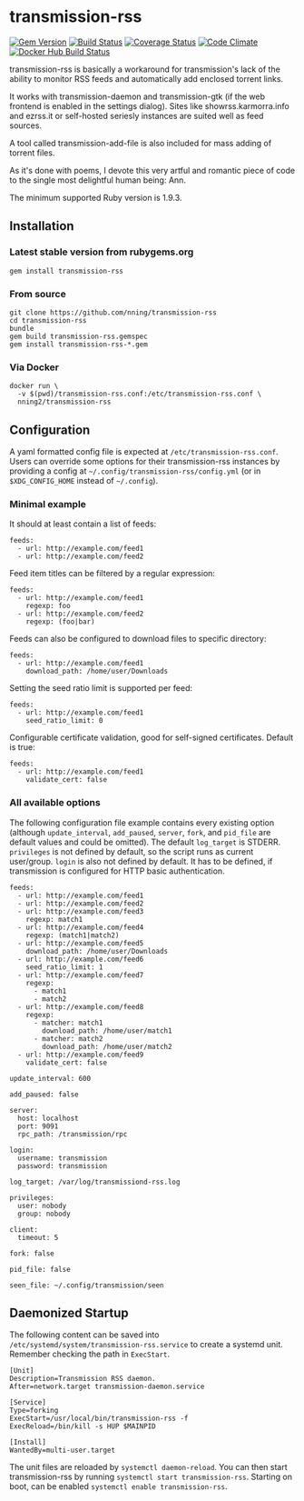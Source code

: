 transmission-rss
================

[![Gem Version](https://img.shields.io/gem/v/transmission-rss.svg)](http://badge.fury.io/rb/transmission-rss)
[![Build Status](https://img.shields.io/travis/nning/transmission-rss/master.svg)](https://travis-ci.org/nning/transmission-rss)
[![Coverage Status](https://img.shields.io/coveralls/nning/transmission-rss/master.svg)](https://coveralls.io/r/nning/transmission-rss)
[![Code Climate](https://img.shields.io/codeclimate/github/nning/transmission-rss.svg)](https://codeclimate.com/github/nning/transmission-rss)
[![Docker Hub Build Status](https://img.shields.io/docker/build/jrottenberg/ffmpeg.svg)](https://hub.docker.com/r/nning2/transmission-rss/)

transmission-rss is basically a workaround for transmission's lack of the
ability to monitor RSS feeds and automatically add enclosed torrent links.

It works with transmission-daemon and transmission-gtk (if the web frontend
is enabled in the settings dialog). Sites like showrss.karmorra.info and
ezrss.it or self-hosted seriesly instances are suited well as feed sources.

A tool called transmission-add-file is also included for mass adding of
torrent files.

As it's done with poems, I devote this very artful and romantic piece of
code to the single most delightful human being: Ann.

The minimum supported Ruby version is 1.9.3.

Installation
------------

### Latest stable version from rubygems.org

    gem install transmission-rss

### From source

    git clone https://github.com/nning/transmission-rss
    cd transmission-rss
    bundle
    gem build transmission-rss.gemspec
    gem install transmission-rss-*.gem

### Via Docker

    docker run \
      -v $(pwd)/transmission-rss.conf:/etc/transmission-rss.conf \
      nning2/transmission-rss

Configuration
-------------

A yaml formatted config file is expected at `/etc/transmission-rss.conf`. Users
can override some options for their transmission-rss instances by providing a
config at `~/.config/transmission-rss/config.yml` (or in `$XDG_CONFIG_HOME`
instead of `~/.config`).

### Minimal example

It should at least contain a list of feeds:

    feeds:
      - url: http://example.com/feed1
      - url: http://example.com/feed2

Feed item titles can be filtered by a regular expression:

    feeds:
      - url: http://example.com/feed1
        regexp: foo
      - url: http://example.com/feed2
        regexp: (foo|bar)

Feeds can also be configured to download files to specific directory:

    feeds:
      - url: http://example.com/feed1
        download_path: /home/user/Downloads

Setting the seed ratio limit is supported per feed:

    feeds:
      - url: http://example.com/feed1
        seed_ratio_limit: 0

Configurable certificate validation, good for self-signed certificates. Default
is true:

    feeds:
      - url: http://example.com/feed1
        validate_cert: false

### All available options

The following configuration file example contains every existing option
(although `update_interval`, `add_paused`, `server`, `fork`, and `pid_file` are
default values and could be omitted). The default `log_target` is STDERR.
`privileges` is not defined by default, so the script runs as current
user/group. `login` is also not defined by default. It has to be defined, if
transmission is configured for HTTP basic authentication.

    feeds:
      - url: http://example.com/feed1
      - url: http://example.com/feed2
      - url: http://example.com/feed3
        regexp: match1
      - url: http://example.com/feed4
        regexp: (match1|match2)
      - url: http://example.com/feed5
        download_path: /home/user/Downloads
      - url: http://example.com/feed6
        seed_ratio_limit: 1
      - url: http://example.com/feed7
        regexp:
          - match1
          - match2
      - url: http://example.com/feed8
        regexp:
          - matcher: match1
            download_path: /home/user/match1
          - matcher: match2
            download_path: /home/user/match2
      - url: http://example.com/feed9
        validate_cert: false

    update_interval: 600

    add_paused: false

    server:
      host: localhost
      port: 9091
      rpc_path: /transmission/rpc

    login:
      username: transmission
      password: transmission

    log_target: /var/log/transmissiond-rss.log

    privileges:
      user: nobody
      group: nobody

    client:
      timeout: 5

    fork: false

    pid_file: false

    seen_file: ~/.config/transmission/seen

Daemonized Startup
------------------

The following content can be saved into
`/etc/systemd/system/transmission-rss.service` to create a systemd unit.
Remember checking the path in `ExecStart`.

    [Unit]
    Description=Transmission RSS daemon.
    After=network.target transmission-daemon.service

    [Service]
    Type=forking
    ExecStart=/usr/local/bin/transmission-rss -f
    ExecReload=/bin/kill -s HUP $MAINPID

    [Install]
    WantedBy=multi-user.target

The unit files are reloaded by `systemctl daemon-reload`. You can then start
transmission-rss by running `systemctl start transmission-rss`. Starting on
boot, can be enabled `systemctl enable transmission-rss`.
